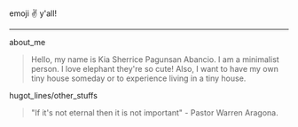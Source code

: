 emoji :v: y'all!
***
about_me
> Hello, my name is Kia Sherrice Pagunsan Abancio. I am a minimalist person. I love elephant they're so cute! Also, I want to have my own tiny house someday
or to experience living in a tiny house.

hugot_lines/other_stuffs

> "If it's not eternal then it is not important" - Pastor Warren Aragona.
